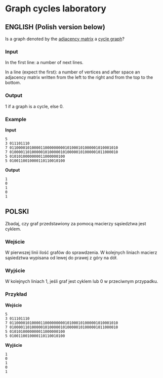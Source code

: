 # Graph cycles laboratory

## ENGLISH (Polish version below)

Is a graph denoted by the [adjacency matrix](https://en.wikipedia.org/wiki/Adjacency_matrix) a [cycle graph](https://en.wikipedia.org/wiki/Cycle_graph)?

### Input

In the first line: a number of next lines.

In a line (expect the first): a number of vertices and after space an adjacency matrix written from the left to the right and from the top to the bottom.

### Output

1 if a graph is a cycle, else 0.

### Example

**Input**

```
5
3 011101110
7 0110000101000011000000000101000101000001010001010
7 0100001101000001010000010100000101000001011000010
5 0101010000000011000000100
5 0100110010000110110010100
```

**Output**

```
1
0
1
0
1
```

## POLSKI

Zbadaj, czy graf przedstawiony za pomocą macierzy sąsiedztwa jest cyklem.

### Wejście

W pierwszej linii ilość grafów do sprawdzenia.
W kolejnych liniach macierz sąsiedztwa wypisana od lewej do prawej z góry na dół.

### Wyjście

W kolejnych liniach 1, jeśli graf jest cyklem lub 0 w przeciwnym przypadku.

### Przykład

**Wejście**

```
5
3 011101110
7 0110000101000011000000000101000101000001010001010
7 0100001101000001010000010100000101000001011000010
5 0101010000000011000000100
5 0100110010000110110010100
```

**Wyjście**

```
1
0
1
0
1
```
